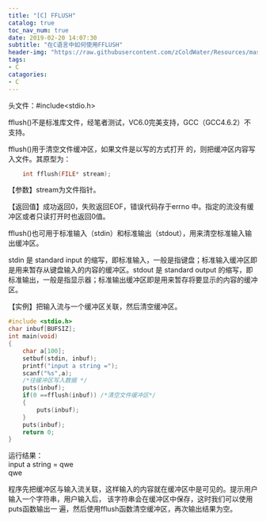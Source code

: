 ```yaml
---
title: "[C] FFLUSH"
catalog: true
toc_nav_num: true
date: 2019-02-20 14:07:30
subtitle: "在C语言中如何使用FFLUSH"
header-img: "https://raw.githubusercontent.com/zColdWater/Resources/master/Images/knowledge-min.png"
tags:
- C
catagories:
- C
---
```


头文件：#include<stdio.h>

fflush()不是标准库文件，经笔者测试，VC6.0完美支持，GCC（GCC4.6.2）不支持。

fflush()用于清空文件缓冲区，如果文件是以写的方式打开 的，则把缓冲区内容写入文件。其原型为：
```C
    int fflush(FILE* stream);
```

【参数】stream为文件指针。

【返回值】成功返回0，失败返回EOF，错误代码存于errno 中。指定的流没有缓冲区或者只读打开时也返回0值。

fflush()也可用于标准输入（stdin）和标准输出（stdout），用来清空标准输入输出缓冲区。

stdin 是 standard input 的缩写，即标准输入，一般是指键盘；标准输入缓冲区即是用来暂存从键盘输入的内容的缓冲区。stdout 是 standard output 的缩写，即标准输出，一般是指显示器；标准输出缓冲区即是用来暂存将要显示的内容的缓冲区。



【实例】把输入流与一个缓冲区关联，然后清空缓冲区。

```C
#include <stdio.h> 
char inbuf[BUFSIZ]; 
int main(void) 
{ 
    char a[100];
    setbuf(stdin, inbuf);
    printf("input a string =");
    scanf("%s",a);
    /*往缓冲区写入数据 */ 
    puts(inbuf);
    if(0 ==fflush(inbuf)) /*清空文件缓冲区*/
    {
        puts(inbuf);
    }
    puts(inbuf);
    return 0; 
}
```
运行结果：  
input a string = qwe  
qwe

程序先把缓冲区与输入流关联，这样输入的内容就在缓冲区中是可见的。提示用户输入一个字符串，用户输入后， 该字符串会在缓冲区中保存，这时我们可以使用puts函数输出一 遍，然后使用fflush函数清空缓冲区，再次输出结果为空。